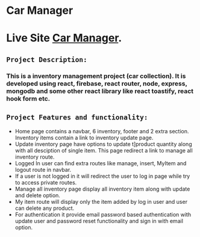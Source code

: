 # Car Manager

# Live Site [Car Manager](https://car-manager-9a097.web.app/).

## `Project Description:`

### This is a inventory management project (car collection). It is developed using react, firebase, react router, node, express, mongodb and some other react library like react toastify, react hook form etc.

## `Project Features and functionality:`

- Home page contains a navbar, 6 inventory, footer and 2 extra section. Inventory items contain a link to inventory update page.
- Update inventory page have options to update t]product quantity along with all desciption of single item. This page redirect a link to manage all inventory route.
- Logged In user can find extra routes like manage, insert, MyItem and logout route in navbar.
- If a user is not logged in it will redirect the user to log in page while try to access private routes.
- Manage all inventory page display all inventory item along with update and delete option.
- My item route will display only the item added by log in user and user can delete any product.
- For authentication it provide email password based authentication with update user and password reset functionality and sign in with email option.
